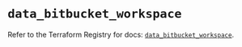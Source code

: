 # `data_bitbucket_workspace`

Refer to the Terraform Registry for docs: [`data_bitbucket_workspace`](https://registry.terraform.io/providers/drfaust92/bitbucket/2.50.0/docs/data-sources/workspace).

